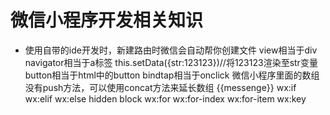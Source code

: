 # 微信小程序开发相关知识
- 使用自带的ide开发时，新建路由时微信会自动帮你创建文件
view相当于div 
navigator相当于a标签
this.setData({str:123123})//将123123渲染至str变量
button相当于html中的button
bindtap相当于onclick
微信小程序里面的数组没有push方法，可以使用concat方法来延长数组
{{messenge}}
wx:if
wx:elif
wx:else
hidden
block
wx:for wx:for-index wx:for-item wx:key
